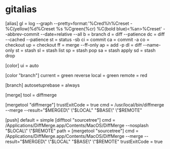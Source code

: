 # gitalias

[alias]
    gl = log --graph --pretty=format:'%Cred%h%Creset -%C(yellow)%d%Creset %s %Cgreen(%cr) %C(bold blue)<%an>%Creset' --abbrev-commit --date=relative --all
    b = branch
    d = diff --patience
    dc = diff --cached --patience
    st = status -sb
    ci = commit
    ca = commit -a
    co = checkout
    up = checkout
    ff = merge --ff-only
    ap = add -p
    dl = diff --name-only
    st = stash
    sl = stash list
    sp = stash pop
    sa = stash apply
    sd = stash drop

[color]
    ui = auto

[color "branch"]
    current = green reverse
    local = green
    remote = red

[branch]
    autosetuprebase = always

[merge]
    tool = diffmerge

[mergetool "diffmerge"]
    trustExitCode = true
    cmd = /usr/local/bin/diffmerge --merge --result=\"$MERGED\" \"$LOCAL\" \"$BASE\" \"$REMOTE\"

[push]
    default = simple
[difftool "sourcetree"]
	cmd = /Applications/DiffMerge.app/Contents/MacOS/DiffMerge --nosplash \"$LOCAL\" \"$REMOTE\"
	path =
[mergetool "sourcetree"]
	cmd = /Applications/DiffMerge.app/Contents/MacOS/DiffMerge --merge --result=\"$MERGED\" \"$LOCAL\" \"$BASE\" \"$REMOTE\"
	trustExitCode = true
